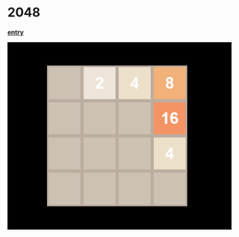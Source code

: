 # 2048

__[entry](https://ljxcript.github.io/2048/index.html)__

![image](https://github.com/ljxcript/2048/blob/master/2048demo.png)

